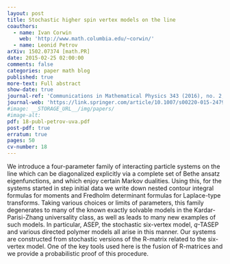 ```yaml
---
layout: post
title: Stochastic higher spin vertex models on the line
coauthors:
  - name: Ivan Corwin
    web: 'http://www.math.columbia.edu/~corwin/' 
  - name: Leonid Petrov
arXiv: 1502.07374 [math.PR]
date: 2015-02-25 02:00:00
comments: false
categories: paper math blog
published: true
more-text: Full abstract
show-date: true
journal-ref: 'Communications in Mathematical Physics 343 (2016), no. 2, 651-700'
journal-web: 'https://link.springer.com/article/10.1007/s00220-015-2479-5'
#image: __STORAGE_URL__/img/papers/
#image-alt: 
pdf: 18-publ-petrov-uva.pdf
post-pdf: true
erratum: true
pages: 50
cv-number: 18
---
```


We introduce a four-parameter family of interacting particle systems on the
line which can be diagonalized explicitly via a complete set of Bethe ansatz
eigenfunctions, and which enjoy certain Markov dualities.<!--more--> Using this, for the
systems started in step initial data we write down nested contour integral
formulas for moments and Fredholm determinant formulas for Laplace-type
transforms. Taking various choices or limits of parameters, this family
degenerates to many of the known exactly solvable models in the
Kardar-Parisi-Zhang universality class, as well as leads to many new examples
of such models. In particular, ASEP, the stochastic six-vertex model, $q$-TASEP
and various directed polymer models all arise in this manner. Our systems are
constructed from stochastic versions of the R-matrix related to the six-vertex
model. One of the key tools used here is the fusion of R-matrices and we
provide a probabilistic proof of this procedure.
